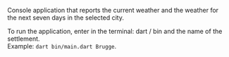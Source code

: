 Console application that reports the current weather and the weather for the next seven days in the selected city.

To run the application, enter in the terminal: dart / bin and the name of the settlement.<br />
Example: `dart bin/main.dart Brugge`.
